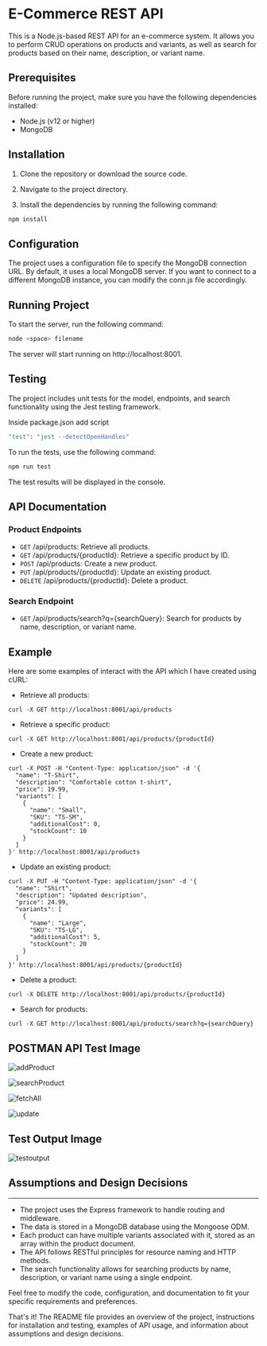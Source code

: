 # E-Commerce REST API

This is a Node.js-based REST API for an e-commerce system. It allows you to perform CRUD operations on products and variants, as well as search for products based on their name, description, or variant name.

## Prerequisites

Before running the project, make sure you have the following dependencies installed:

* Node.js (v12 or higher)
* MongoDB

## Installation
1. Clone the repository or download the source code.

2. Navigate to the project directory.

3. Install the dependencies by running the following command:
```bash
npm install
```
## Configuration

The project uses a configuration file to specify the MongoDB connection URL. By default, it uses a local MongoDB server. If you want to connect to a different MongoDB instance, you can modify the conn.js file accordingly.

## Running Project
To start the server, run the following command:

```bash
node <space> filename
```

The server will start running on http://localhost:8001.

## Testing
The project includes unit tests for the model, endpoints, and search functionality using the Jest testing framework.

Inside package.json add script
```bash
"test": "jest --detectOpenHandles"
```

To run the tests, use the following command:

```bash
npm run test
```

The test results will be displayed in the console.

## API Documentation
### Product Endpoints

* `GET` /api/products: Retrieve all products.
* `GET` /api/products/{productId}: Retrieve a specific product by ID.
* `POST` /api/products: Create a new product.
* `PUT` /api/products/{productId}: Update an existing product.
* `DELETE` /api/products/{productId}: Delete a product.

### Search Endpoint

* `GET`  /api/products/search?q={searchQuery}: Search for products by name, description, or variant name.

## Example
Here are some examples of  interact with the API which I have created using cURL:
* Retrieve all products:

```
curl -X GET http://localhost:8001/api/products
```

* Retrieve a specific product:

```
curl -X GET http://localhost:8001/api/products/{productId}
```

* Create a new product:
```shell
curl -X POST -H "Content-Type: application/json" -d '{
  "name": "T-Shirt",
  "description": "Comfortable cotton t-shirt",
  "price": 19.99,
  "variants": [
    {
      "name": "Small",
      "SKU": "TS-SM",
      "additionalCost": 0,
      "stockCount": 10
    }
  ]
}' http://localhost:8001/api/products
```


* Update an existing product:

```shell
curl -X PUT -H "Content-Type: application/json" -d '{
  "name": "Shirt",
  "description": "Updated description",
  "price": 24.99,
  "variants": [
    {
      "name": "Large",
      "SKU": "TS-LG",
      "additionalCost": 5,
      "stockCount": 20
    }
  ]
}' http://localhost:8001/api/products/{productId}

```

* Delete a product:

```shell
curl -X DELETE http://localhost:8001/api/products/{productId}
```
* Search for products:

```shell
curl -X GET http://localhost:8001/api/products/search?q={searchQuery}

```

## POSTMAN API Test Image

![addProduct](https://github.com/sambit985/ecommerceSystem-API/assets/77062786/6e286349-c985-47bd-941f-18837064c6b4)

![searchProduct](https://github.com/sambit985/ecommerceSystem-API/assets/77062786/104bb817-fd75-4161-87d9-fc1c67bb7bc2)

![fetchAll](https://github.com/sambit985/ecommerceSystem-API/assets/77062786/3a8d9100-3a67-43d1-953e-bb7271ceffbe)

![update](https://github.com/sambit985/ecommerceSystem-API/assets/77062786/b429d3f1-b0aa-4609-9e9d-ed19fa8cdfaf)


## Test Output Image
![testoutput](https://github.com/sambit985/ecommerceSystem-API/assets/77062786/720ba27b-2135-4fc7-9cfa-bd520481bbc4)




## Assumptions and Design Decisions
***
* The project uses the Express framework to handle routing and middleware.
* The data is stored in a MongoDB database using the Mongoose ODM.
* Each product can have multiple variants associated with it, stored as an array within the product document.
* The API follows RESTful principles for resource naming and HTTP methods.
* The search functionality allows for searching products by name, description, or variant name using a single endpoint.

Feel free to modify the code, configuration, and documentation to fit your specific requirements and preferences.

That's it! The README file provides an overview of the project, instructions for installation and testing, examples of API usage, and information about assumptions and design decisions.
